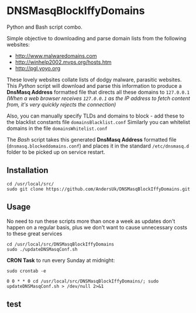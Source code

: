 # DNSMasqBlockIffyDomains #

Python and Bash script combo.

Simple objective to downloading and parse domain lists from the following websites:
* http://www.malwaredomains.com
* http://winhelp2002.mvps.org/hosts.htm
* http://pgl.yoyo.org

These lovely websites collate lists of dodgy malware, parasitic websites. This *Python* script will download and parse this information to produce a **DnsMasq Address** formatted file that directs all these domains to `127.0.0.1` *(When a web browser receives `127.0.0.1` as the IP address to fetch content from, it's very quickly rejects the connection)*

Also, you can manually specify TLDs and domains to block - add these to the blacklist constants file `domainsBlacklist.conf`
Similarly you can whitelist domains in the file `domainsWhitelist.conf`

The *Bash* script takes this generated **DnsMasq Address** formatted file (`dnsmasq.blockeddomains.conf`) and places it in the standard `/etc/dnsmasq.d` folder to be picked up on service restart. 

## Installation ##
    cd /usr/local/src/
    sudo git clone https://github.com/AndersUk/DNSMasqBlockIffyDomains.git 

## Usage ##
No need to run these scripts more than once a week as updates don't happen on a regular basis, plus we don't want to cause unnecessary costs to these great services

    cd /usr/local/src/DNSMasqBlockIffyDomains
    sudo ./updateDNSMasqConf.sh

**CRON Task** to run every Sunday at midnight:
    
    sudo crontab -e
    
    0 0 * * 0 cd /usr/local/src/DNSMasqBlockIffyDomains/; sudo updateDNSMasqConf.sh > /dev/null 2>&1

## test ##
